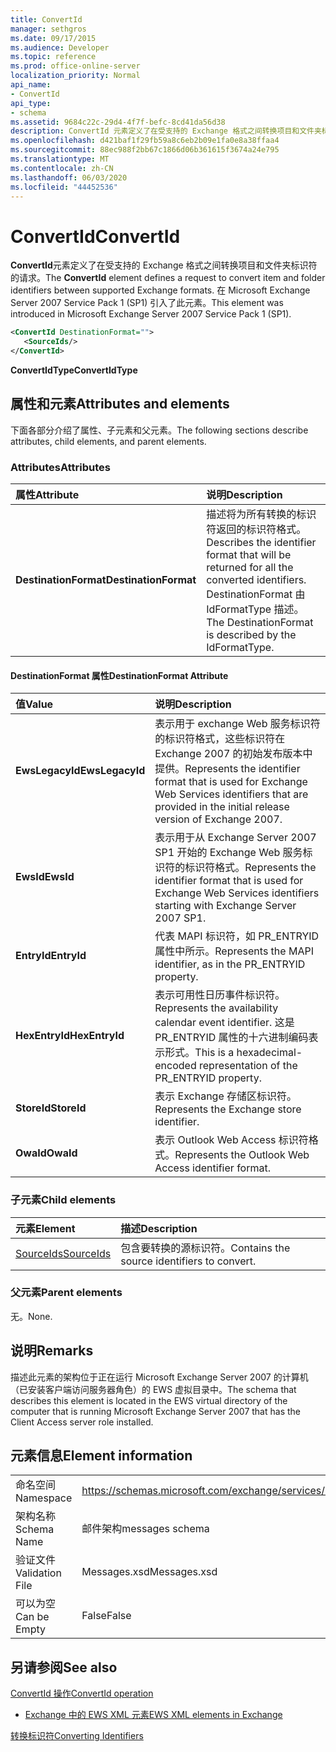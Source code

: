 ```yaml
---
title: ConvertId
manager: sethgros
ms.date: 09/17/2015
ms.audience: Developer
ms.topic: reference
ms.prod: office-online-server
localization_priority: Normal
api_name:
- ConvertId
api_type:
- schema
ms.assetid: 9684c22c-29d4-4f7f-befc-8cd41da56d38
description: ConvertId 元素定义了在受支持的 Exchange 格式之间转换项目和文件夹标识符的请求。 在 Microsoft Exchange Server 2007 Service Pack 1 (SP1) 引入了此元素。
ms.openlocfilehash: d421baf1f29fb59a8c6eb2b09e1fa0e8a38ffaa4
ms.sourcegitcommit: 88ec988f2bb67c1866d06b361615f3674a24e795
ms.translationtype: MT
ms.contentlocale: zh-CN
ms.lasthandoff: 06/03/2020
ms.locfileid: "44452536"
---
```

# <a name="convertid"></a><span data-ttu-id="19d5a-104">ConvertId</span><span class="sxs-lookup"><span data-stu-id="19d5a-104">ConvertId</span></span>

<span data-ttu-id="19d5a-105">**ConvertId**元素定义了在受支持的 Exchange 格式之间转换项目和文件夹标识符的请求。</span><span class="sxs-lookup"><span data-stu-id="19d5a-105">The **ConvertId** element defines a request to convert item and folder identifiers between supported Exchange formats.</span></span> <span data-ttu-id="19d5a-106">在 Microsoft Exchange Server 2007 Service Pack 1 (SP1) 引入了此元素。</span><span class="sxs-lookup"><span data-stu-id="19d5a-106">This element was introduced in Microsoft Exchange Server 2007 Service Pack 1 (SP1).</span></span> 
  
```xml
<ConvertId DestinationFormat="">
   <SourceIds/>
</ConvertId>
```

 <span data-ttu-id="19d5a-107">**ConvertIdType**</span><span class="sxs-lookup"><span data-stu-id="19d5a-107">**ConvertIdType**</span></span>
## <a name="attributes-and-elements"></a><span data-ttu-id="19d5a-108">属性和元素</span><span class="sxs-lookup"><span data-stu-id="19d5a-108">Attributes and elements</span></span>

<span data-ttu-id="19d5a-109">下面各部分介绍了属性、子元素和父元素。</span><span class="sxs-lookup"><span data-stu-id="19d5a-109">The following sections describe attributes, child elements, and parent elements.</span></span>
  
### <a name="attributes"></a><span data-ttu-id="19d5a-110">Attributes</span><span class="sxs-lookup"><span data-stu-id="19d5a-110">Attributes</span></span>

|<span data-ttu-id="19d5a-111">**属性**</span><span class="sxs-lookup"><span data-stu-id="19d5a-111">**Attribute**</span></span>|<span data-ttu-id="19d5a-112">**说明**</span><span class="sxs-lookup"><span data-stu-id="19d5a-112">**Description**</span></span>|
|:-----|:-----|
|<span data-ttu-id="19d5a-113">**DestinationFormat**</span><span class="sxs-lookup"><span data-stu-id="19d5a-113">**DestinationFormat**</span></span> <br/> |<span data-ttu-id="19d5a-114">描述将为所有转换的标识符返回的标识符格式。</span><span class="sxs-lookup"><span data-stu-id="19d5a-114">Describes the identifier format that will be returned for all the converted identifiers.</span></span> <span data-ttu-id="19d5a-115">DestinationFormat 由 IdFormatType 描述。</span><span class="sxs-lookup"><span data-stu-id="19d5a-115">The DestinationFormat is described by the IdFormatType.</span></span>  <br/> |
   
#### <a name="destinationformat-attribute"></a><span data-ttu-id="19d5a-116">DestinationFormat 属性</span><span class="sxs-lookup"><span data-stu-id="19d5a-116">DestinationFormat Attribute</span></span>

|<span data-ttu-id="19d5a-117">**值**</span><span class="sxs-lookup"><span data-stu-id="19d5a-117">**Value**</span></span>|<span data-ttu-id="19d5a-118">**说明**</span><span class="sxs-lookup"><span data-stu-id="19d5a-118">**Description**</span></span>|
|:-----|:-----|
|<span data-ttu-id="19d5a-119">**EwsLegacyId**</span><span class="sxs-lookup"><span data-stu-id="19d5a-119">**EwsLegacyId**</span></span> <br/> |<span data-ttu-id="19d5a-120">表示用于 exchange Web 服务标识符的标识符格式，这些标识符在 Exchange 2007 的初始发布版本中提供。</span><span class="sxs-lookup"><span data-stu-id="19d5a-120">Represents the identifier format that is used for Exchange Web Services identifiers that are provided in the initial release version of Exchange 2007.</span></span>  <br/> |
|<span data-ttu-id="19d5a-121">**EwsId**</span><span class="sxs-lookup"><span data-stu-id="19d5a-121">**EwsId**</span></span> <br/> |<span data-ttu-id="19d5a-122">表示用于从 Exchange Server 2007 SP1 开始的 Exchange Web 服务标识符的标识符格式。</span><span class="sxs-lookup"><span data-stu-id="19d5a-122">Represents the identifier format that is used for Exchange Web Services identifiers starting with Exchange Server 2007 SP1.</span></span>  <br/> |
|<span data-ttu-id="19d5a-123">**EntryId**</span><span class="sxs-lookup"><span data-stu-id="19d5a-123">**EntryId**</span></span> <br/> |<span data-ttu-id="19d5a-124">代表 MAPI 标识符，如 PR_ENTRYID 属性中所示。</span><span class="sxs-lookup"><span data-stu-id="19d5a-124">Represents the MAPI identifier, as in the PR_ENTRYID property.</span></span>  <br/> |
|<span data-ttu-id="19d5a-125">**HexEntryId**</span><span class="sxs-lookup"><span data-stu-id="19d5a-125">**HexEntryId**</span></span> <br/> |<span data-ttu-id="19d5a-126">表示可用性日历事件标识符。</span><span class="sxs-lookup"><span data-stu-id="19d5a-126">Represents the availability calendar event identifier.</span></span> <span data-ttu-id="19d5a-127">这是 PR_ENTRYID 属性的十六进制编码表示形式。</span><span class="sxs-lookup"><span data-stu-id="19d5a-127">This is a hexadecimal-encoded representation of the PR_ENTRYID property.</span></span>  <br/> |
|<span data-ttu-id="19d5a-128">**StoreId**</span><span class="sxs-lookup"><span data-stu-id="19d5a-128">**StoreId**</span></span> <br/> |<span data-ttu-id="19d5a-129">表示 Exchange 存储区标识符。</span><span class="sxs-lookup"><span data-stu-id="19d5a-129">Represents the Exchange store identifier.</span></span>  <br/> |
|<span data-ttu-id="19d5a-130">**OwaId**</span><span class="sxs-lookup"><span data-stu-id="19d5a-130">**OwaId**</span></span> <br/> |<span data-ttu-id="19d5a-131">表示 Outlook Web Access 标识符格式。</span><span class="sxs-lookup"><span data-stu-id="19d5a-131">Represents the Outlook Web Access identifier format.</span></span>  <br/> |
   
### <a name="child-elements"></a><span data-ttu-id="19d5a-132">子元素</span><span class="sxs-lookup"><span data-stu-id="19d5a-132">Child elements</span></span>

|<span data-ttu-id="19d5a-133">**元素**</span><span class="sxs-lookup"><span data-stu-id="19d5a-133">**Element**</span></span>|<span data-ttu-id="19d5a-134">**描述**</span><span class="sxs-lookup"><span data-stu-id="19d5a-134">**Description**</span></span>|
|:-----|:-----|
|[<span data-ttu-id="19d5a-135">SourceIds</span><span class="sxs-lookup"><span data-stu-id="19d5a-135">SourceIds</span></span>](sourceids.md) <br/> |<span data-ttu-id="19d5a-136">包含要转换的源标识符。</span><span class="sxs-lookup"><span data-stu-id="19d5a-136">Contains the source identifiers to convert.</span></span>  <br/> |
   
### <a name="parent-elements"></a><span data-ttu-id="19d5a-137">父元素</span><span class="sxs-lookup"><span data-stu-id="19d5a-137">Parent elements</span></span>

<span data-ttu-id="19d5a-138">无。</span><span class="sxs-lookup"><span data-stu-id="19d5a-138">None.</span></span>
  
## <a name="remarks"></a><span data-ttu-id="19d5a-139">说明</span><span class="sxs-lookup"><span data-stu-id="19d5a-139">Remarks</span></span>

<span data-ttu-id="19d5a-140">描述此元素的架构位于正在运行 Microsoft Exchange Server 2007 的计算机（已安装客户端访问服务器角色）的 EWS 虚拟目录中。</span><span class="sxs-lookup"><span data-stu-id="19d5a-140">The schema that describes this element is located in the EWS virtual directory of the computer that is running Microsoft Exchange Server 2007 that has the Client Access server role installed.</span></span>
  
## <a name="element-information"></a><span data-ttu-id="19d5a-141">元素信息</span><span class="sxs-lookup"><span data-stu-id="19d5a-141">Element information</span></span>

|||
|:-----|:-----|
|<span data-ttu-id="19d5a-142">命名空间</span><span class="sxs-lookup"><span data-stu-id="19d5a-142">Namespace</span></span>  <br/> |https://schemas.microsoft.com/exchange/services/2006/messages  <br/> |
|<span data-ttu-id="19d5a-143">架构名称</span><span class="sxs-lookup"><span data-stu-id="19d5a-143">Schema Name</span></span>  <br/> |<span data-ttu-id="19d5a-144">邮件架构</span><span class="sxs-lookup"><span data-stu-id="19d5a-144">messages schema</span></span>  <br/> |
|<span data-ttu-id="19d5a-145">验证文件</span><span class="sxs-lookup"><span data-stu-id="19d5a-145">Validation File</span></span>  <br/> |<span data-ttu-id="19d5a-146">Messages.xsd</span><span class="sxs-lookup"><span data-stu-id="19d5a-146">Messages.xsd</span></span>  <br/> |
|<span data-ttu-id="19d5a-147">可以为空</span><span class="sxs-lookup"><span data-stu-id="19d5a-147">Can be Empty</span></span>  <br/> |<span data-ttu-id="19d5a-148">False</span><span class="sxs-lookup"><span data-stu-id="19d5a-148">False</span></span>  <br/> |
   
## <a name="see-also"></a><span data-ttu-id="19d5a-149">另请参阅</span><span class="sxs-lookup"><span data-stu-id="19d5a-149">See also</span></span>



[<span data-ttu-id="19d5a-150">ConvertId 操作</span><span class="sxs-lookup"><span data-stu-id="19d5a-150">ConvertId operation</span></span>](convertid-operation.md)


- [<span data-ttu-id="19d5a-151">Exchange 中的 EWS XML 元素</span><span class="sxs-lookup"><span data-stu-id="19d5a-151">EWS XML elements in Exchange</span></span>](ews-xml-elements-in-exchange.md)


[<span data-ttu-id="19d5a-152">转换标识符</span><span class="sxs-lookup"><span data-stu-id="19d5a-152">Converting Identifiers</span></span>](https://msdn.microsoft.com/library/a5391746-b6ef-4f48-8fc8-8255258651aa%28Office.15%29.aspx)


